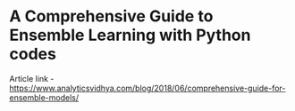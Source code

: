 # A Comprehensive Guide to Ensemble Learning with Python codes

Article link - https://www.analyticsvidhya.com/blog/2018/06/comprehensive-guide-for-ensemble-models/
